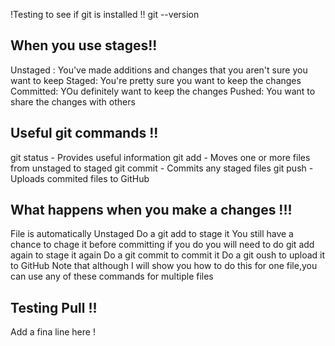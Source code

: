 !Testing to see if git is installed !!
	git --version
	
When you use stages!!
------------------------------
Unstaged : You've made additions and changes that you aren't sure you want to keep
Staged: You're pretty sure you want to keep the changes
Committed: YOu definitely want to keep the changes
Pushed: You want to share the changes with others

Useful git commands !!
---------------------------------
git status - Provides useful information
git add - Moves one or more files from unstaged to staged
git commit - Commits any staged files 
git push - Uploads commited files to GitHub

What happens when you make a changes !!!
-------------------------------------
File is automatically Unstaged
Do a git add to stage it
You still have a chance to chage it before committing 
 if you do you will need to do  git add again to stage it again
Do a git commit to commit it
Do a git oush to upload it to GitHub
Note that although I will show you how to do this for one file,you can use any of these commands for multiple files

Testing Pull !!
----------------------------------
Add a fina line here !

